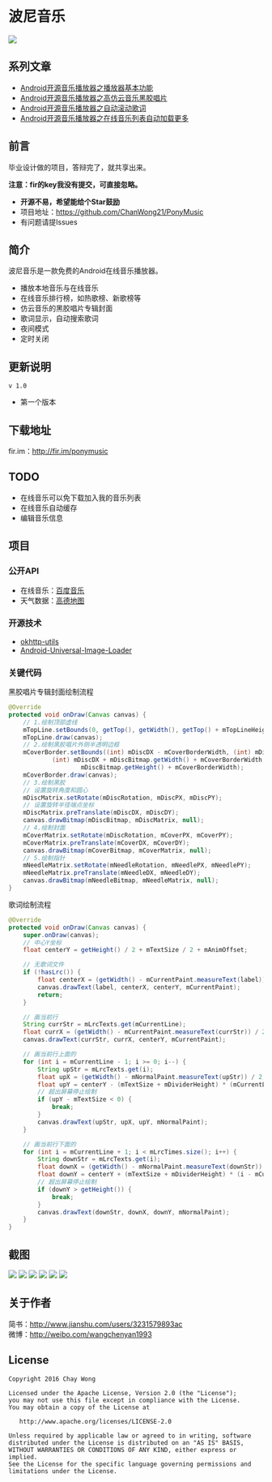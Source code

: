# 波尼音乐
![](https://raw.githubusercontent.com/ChanWong21/PonyMusic/master/app/src/main/res/drawable-xxhdpi/ic_launcher.png)

## 系列文章
* [Android开源音乐播放器之播放器基本功能](http://www.jianshu.com/p/bc2f779a5400)
* [Android开源音乐播放器之高仿云音乐黑胶唱片](http://www.jianshu.com/p/f1d8eb8bb3e5)
* [Android开源音乐播放器之自动滚动歌词](http://www.jianshu.com/p/0feb6171b0c5)
* [Android开源音乐播放器之在线音乐列表自动加载更多](http://www.jianshu.com/p/576564627c96)

## 前言
毕业设计做的项目，答辩完了，就共享出来。<br>

**注意：fir的key我没有提交，可直接忽略。**

* **开源不易，希望能给个Star鼓励**
* 项目地址：https://github.com/ChanWong21/PonyMusic
* 有问题请提Issues

## 简介
波尼音乐是一款免费的Android在线音乐播放器。
- 播放本地音乐与在线音乐
- 在线音乐排行榜，如热歌榜、新歌榜等
- 仿云音乐的黑胶唱片专辑封面
- 歌词显示，自动搜索歌词
- 夜间模式
- 定时关闭

## 更新说明
`v 1.0`
* 第一个版本

## 下载地址
fir.im：http://fir.im/ponymusic

## TODO
* 在线音乐可以免下载加入我的音乐列表
* 在线音乐自动缓存
* 编辑音乐信息

## 项目
### 公开API
* 在线音乐：[百度音乐](http://mrasong.com/a/baidu-mp3-api-full)
* 天气数据：[高德地图](http://lbs.amap.com/)

### 开源技术
* [okhttp-utils](https://github.com/hongyangAndroid/okhttp-utils)
* [Android-Universal-Image-Loader](https://github.com/nostra13/Android-Universal-Image-Loader)

### 关键代码
黑胶唱片专辑封面绘制流程
```java
@Override
protected void onDraw(Canvas canvas) {
    // 1.绘制顶部虚线
    mTopLine.setBounds(0, getTop(), getWidth(), getTop() + mTopLineHeight);
    mTopLine.draw(canvas);
    // 2.绘制黑胶唱片外侧半透明边框
    mCoverBorder.setBounds((int) mDiscDX - mCoverBorderWidth, (int) mDiscDY - mCoverBorderWidth,
            (int) mDiscDX + mDiscBitmap.getWidth() + mCoverBorderWidth, (int) mDiscDY +
                    mDiscBitmap.getHeight() + mCoverBorderWidth);
    mCoverBorder.draw(canvas);
    // 3.绘制黑胶
    // 设置旋转角度和圆心
    mDiscMatrix.setRotate(mDiscRotation, mDiscPX, mDiscPY);
    // 设置旋转半径端点坐标
    mDiscMatrix.preTranslate(mDiscDX, mDiscDY);
    canvas.drawBitmap(mDiscBitmap, mDiscMatrix, null);
    // 4.绘制封面
    mCoverMatrix.setRotate(mDiscRotation, mCoverPX, mCoverPY);
    mCoverMatrix.preTranslate(mCoverDX, mCoverDY);
    canvas.drawBitmap(mCoverBitmap, mCoverMatrix, null);
    // 5.绘制指针
    mNeedleMatrix.setRotate(mNeedleRotation, mNeedlePX, mNeedlePY);
    mNeedleMatrix.preTranslate(mNeedleDX, mNeedleDY);
    canvas.drawBitmap(mNeedleBitmap, mNeedleMatrix, null);
}
```
歌词绘制流程
```java
@Override
protected void onDraw(Canvas canvas) {
    super.onDraw(canvas);
    // 中心Y坐标
    float centerY = getHeight() / 2 + mTextSize / 2 + mAnimOffset;

    // 无歌词文件
    if (!hasLrc()) {
        float centerX = (getWidth() - mCurrentPaint.measureText(label)) / 2;
        canvas.drawText(label, centerX, centerY, mCurrentPaint);
        return;
    }

    // 画当前行
    String currStr = mLrcTexts.get(mCurrentLine);
    float currX = (getWidth() - mCurrentPaint.measureText(currStr)) / 2;
    canvas.drawText(currStr, currX, centerY, mCurrentPaint);

    // 画当前行上面的
    for (int i = mCurrentLine - 1; i >= 0; i--) {
        String upStr = mLrcTexts.get(i);
        float upX = (getWidth() - mNormalPaint.measureText(upStr)) / 2;
        float upY = centerY - (mTextSize + mDividerHeight) * (mCurrentLine - i);
        // 超出屏幕停止绘制
        if (upY - mTextSize < 0) {
            break;
        }
        canvas.drawText(upStr, upX, upY, mNormalPaint);
    }

    // 画当前行下面的
    for (int i = mCurrentLine + 1; i < mLrcTimes.size(); i++) {
        String downStr = mLrcTexts.get(i);
        float downX = (getWidth() - mNormalPaint.measureText(downStr)) / 2;
        float downY = centerY + (mTextSize + mDividerHeight) * (i - mCurrentLine);
        // 超出屏幕停止绘制
        if (downY > getHeight()) {
            break;
        }
        canvas.drawText(downStr, downX, downY, mNormalPaint);
    }
}
```

## 截图
![](https://raw.githubusercontent.com/ChanWong21/PonyMusic/master/art/screenshot_01.jpg)
![](https://raw.githubusercontent.com/ChanWong21/PonyMusic/master/art/screenshot_02.jpg)
![](https://raw.githubusercontent.com/ChanWong21/PonyMusic/master/art/screenshot_03.jpg)
![](https://raw.githubusercontent.com/ChanWong21/PonyMusic/master/art/screenshot_04.jpg)
![](https://raw.githubusercontent.com/ChanWong21/PonyMusic/master/art/screenshot_05.jpg)
![](https://raw.githubusercontent.com/ChanWong21/PonyMusic/master/art/screenshot_06.jpg)

## 关于作者
简书：http://www.jianshu.com/users/3231579893ac<br>
微博：http://weibo.com/wangchenyan1993

## License

    Copyright 2016 Chay Wong

    Licensed under the Apache License, Version 2.0 (the "License");
    you may not use this file except in compliance with the License.
    You may obtain a copy of the License at

       http://www.apache.org/licenses/LICENSE-2.0

    Unless required by applicable law or agreed to in writing, software
    distributed under the License is distributed on an "AS IS" BASIS,
    WITHOUT WARRANTIES OR CONDITIONS OF ANY KIND, either express or implied.
    See the License for the specific language governing permissions and
    limitations under the License.
